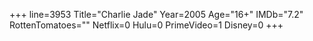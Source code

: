 +++
line=3953
Title="Charlie Jade"
Year=2005
Age="16+"
IMDb="7.2"
RottenTomatoes=""
Netflix=0
Hulu=0
PrimeVideo=1
Disney=0
+++

